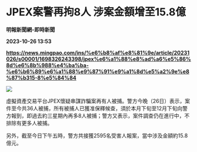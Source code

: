 # JPEX案警再拘8人 涉案金額增至15.8億
**明報新聞網-即時新聞**

**2023-10-26 13:53**

**https://news.mingpao.com/ins/%e6%b8%af%e8%81%9e/article/20231026/s00001/1698326243398/jpex%e6%a1%88%e8%ad%a6%e5%86%8d%e6%8b%988%e4%ba%ba-%e6%b6%89%e6%a1%88%e9%87%91%e9%a1%8d%e5%a2%9e%e8%87%b315-8%e5%84%84**

![](https://fs.mingpao.com/ins/20231026/s00001/394fa6ce054728ca2af95e49220422f4.jpg)

虛擬資產交易平台JPEX懷疑串謀詐騙案再有人被捕。警方今晚（26日）表示，案件至今共36人被捕，所有被捕人已獲准保釋候查，須於本月下旬至12月下旬向警方報到，即過去約三星期內再多8人被捕；警方又表示，案件調查仍在進行中，不排除有更多人被捕。

另外，截至今日下午五時，警方共接獲2595名受害人報案，當中涉及金額約15.8億元。
